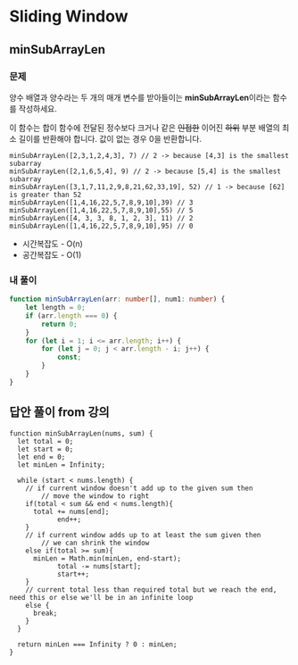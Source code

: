 # Sliding Window

## minSubArrayLen

### 문제

양수 배열과 양수라는 두 개의 매개 변수를 받아들이는 **minSubArrayLen**이라는 함수를 작성하세요.

이 함수는 합이 함수에 전달된 정수보다 크거나 같은 ~~인접한~~ 이어진 ~~하위~~ 부분 배열의 최소 길이를 반환해야 합니다. 값이 없는 경우 0을 반환합니다.

```
minSubArrayLen([2,3,1,2,4,3], 7) // 2 -> because [4,3] is the smallest subarray
minSubArrayLen([2,1,6,5,4], 9) // 2 -> because [5,4] is the smallest subarray
minSubArrayLen([3,1,7,11,2,9,8,21,62,33,19], 52) // 1 -> because [62] is greater than 52
minSubArrayLen([1,4,16,22,5,7,8,9,10],39) // 3
minSubArrayLen([1,4,16,22,5,7,8,9,10],55) // 5
minSubArrayLen([4, 3, 3, 8, 1, 2, 3], 11) // 2
minSubArrayLen([1,4,16,22,5,7,8,9,10],95) // 0
```

- 시간복잡도 - O(n)
- 공간복잡도 - O(1)

### 내 풀이

```typescript
function minSubArrayLen(arr: number[], num1: number) {
	let length = 0;
	if (arr.length === 0) {
		return 0;
	}
	for (let i = 1; i <= arr.length; i++) {
		for (let j = 0; j < arr.length - i; j++) {
			const;
		}
	}
}
```

## 답안 풀이 from 강의

```
function minSubArrayLen(nums, sum) {
  let total = 0;
  let start = 0;
  let end = 0;
  let minLen = Infinity;

  while (start < nums.length) {
    // if current window doesn't add up to the given sum then
		// move the window to right
    if(total < sum && end < nums.length){
      total += nums[end];
			end++;
    }
    // if current window adds up to at least the sum given then
		// we can shrink the window
    else if(total >= sum){
      minLen = Math.min(minLen, end-start);
			total -= nums[start];
			start++;
    }
    // current total less than required total but we reach the end, need this or else we'll be in an infinite loop
    else {
      break;
    }
  }

  return minLen === Infinity ? 0 : minLen;
}
```
